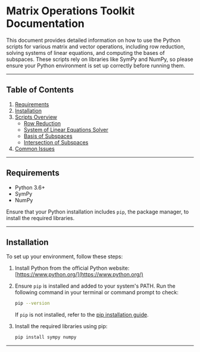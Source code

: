 # Matrix Operations Toolkit Documentation

This document provides detailed information on how to use the Python scripts for various matrix and vector operations, including row reduction, solving systems of linear equations, and computing the bases of subspaces. These scripts rely on libraries like SymPy and NumPy, so please ensure your Python environment is set up correctly before running them.

---

## Table of Contents

1. [Requirements](#requirements)
2. [Installation](#installation)
3. [Scripts Overview](#scripts-overview)
   - [Row Reduction](#row-reduction)
   - [System of Linear Equations Solver](#system-of-linear-equations-solver)
   - [Basis of Subspaces](#basis-of-subspaces)
   - [Intersection of Subspaces](#intersection-of-subspaces)
4. [Common Issues](#common-issues)

---

## Requirements

- Python 3.6+
- SymPy
- NumPy

Ensure that your Python installation includes `pip`, the package manager, to install the required libraries.

---

## Installation

To set up your environment, follow these steps:

1. Install Python from the official Python website: [https://www.python.org/](https://www.python.org/)

2. Ensure `pip` is installed and added to your system's PATH. Run the following command in your terminal or command prompt to check:

   ```bash
   pip --version
   ```

   If `pip` is not installed, refer to the [pip installation guide](https://pip.pypa.io/en/stable/installation/).

3. Install the required libraries using pip:

   ```bash
   pip install sympy numpy
   ```

---



